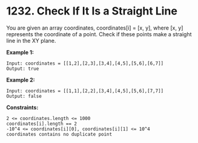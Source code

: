 # 1232. Check If It Is a Straight Line

You are given an array coordinates, coordinates[i] = [x, y], where [x, y] represents the coordinate of a point. Check if these points make a straight line in the XY plane.

**Example 1:**

```text
Input: coordinates = [[1,2],[2,3],[3,4],[4,5],[5,6],[6,7]]
Output: true
```

**Example 2:**

```text
Input: coordinates = [[1,1],[2,2],[3,4],[4,5],[5,6],[7,7]]
Output: false
```

**Constraints:**

```text
2 <= coordinates.length <= 1000
coordinates[i].length == 2
-10^4 <= coordinates[i][0], coordinates[i][1] <= 10^4
coordinates contains no duplicate point
```
